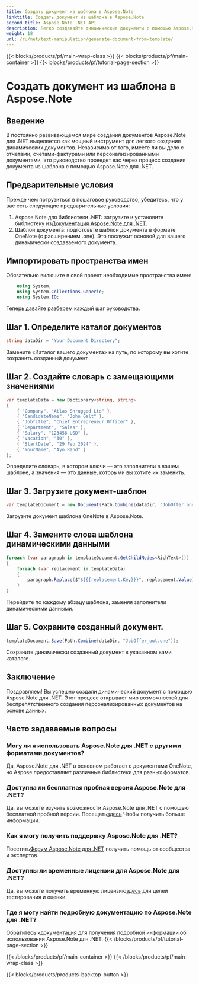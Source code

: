 ```yaml
---
title: Создать документ из шаблона в Aspose.Note
linktitle: Создать документ из шаблона в Aspose.Note
second_title: Aspose.Note .NET API
description: Легко создавайте динамические документы с помощью Aspose.Note для .NET. Следуйте нашему пошаговому руководству для создания персонализированных документов на основе данных.
weight: 18
url: /ru/net/text-manipulation/generate-document-from-template/
---
```


{{< blocks/products/pf/main-wrap-class >}}
{{< blocks/products/pf/main-container >}}
{{< blocks/products/pf/tutorial-page-section >}}

# Создать документ из шаблона в Aspose.Note

## Введение
В постоянно развивающемся мире создания документов Aspose.Note для .NET выделяется как мощный инструмент для легкого создания динамических документов. Независимо от того, имеете ли вы дело с отчетами, счетами-фактурами или персонализированными документами, это руководство проведет вас через процесс создания документа из шаблона с помощью Aspose.Note для .NET.
## Предварительные условия
Прежде чем погрузиться в пошаговое руководство, убедитесь, что у вас есть следующие предварительные условия:
1.  Aspose.Note для библиотеки .NET: загрузите и установите библиотеку из[Документация Aspose.Note для .NET](https://reference.aspose.com/note/net/).
2. Шаблон документа: подготовьте шаблон документа в формате OneNote (с расширением .one). Это послужит основой для вашего динамически создаваемого документа.
## Импортировать пространства имен
Обязательно включите в свой проект необходимые пространства имен:
```csharp
    using System;
    using System.Collections.Generic;
    using System.IO;
```
Теперь давайте разберем каждый шаг руководства.
## Шаг 1. Определите каталог документов
```csharp
string dataDir = "Your Document Directory";
```
Замените «Каталог вашего документа» на путь, по которому вы хотите сохранить созданный документ.
## Шаг 2. Создайте словарь с замещающими значениями
```csharp
var templateData = new Dictionary<string, string>
{
    { "Company", "Atlas Shrugged Ltd" },
    { "CandidateName", "John Galt" },
    { "JobTitle", "Chief Entrepreneur Officer" },
    { "Department", "Sales" },
    { "Salary", "123456 USD" },
    { "Vacation", "30" },
    { "StartDate", "29 Feb 2024" },
    { "YourName", "Ayn Rand" }
};
```
Определите словарь, в котором ключи — это заполнители в вашем шаблоне, а значения — это данные, которыми вы хотите их заменить.

## Шаг 3. Загрузите документ-шаблон
```csharp
var templateDocument = new Document(Path.Combine(dataDir, "JobOffer.one"));
```
Загрузите документ шаблона OneNote в Aspose.Note.

## Шаг 4. Замените слова шаблона динамическими данными
```csharp
foreach (var paragraph in templateDocument.GetChildNodes<RichText>())
{
    foreach (var replacement in templateData)
    {
        paragraph.Replace($"${{{replacement.Key}}}", replacement.Value);
    }
}
```
Перейдите по каждому абзацу шаблона, заменяя заполнители динамическими данными.

## Шаг 5. Сохраните созданный документ.
```csharp
templateDocument.Save(Path.Combine(dataDir, "JobOffer_out.one"));
```
Сохраните динамически созданный документ в указанном вами каталоге.

## Заключение
Поздравляем! Вы успешно создали динамический документ с помощью Aspose.Note для .NET. Этот процесс открывает мир возможностей для беспрепятственного создания персонализированных документов на основе данных.

## Часто задаваемые вопросы
### Могу ли я использовать Aspose.Note для .NET с другими форматами документов?
Да, Aspose.Note для .NET в основном работает с документами OneNote, но Aspose предоставляет различные библиотеки для разных форматов.
### Доступна ли бесплатная пробная версия Aspose.Note для .NET?
Да, вы можете изучить возможности Aspose.Note для .NET с помощью бесплатной пробной версии. Посещать[здесь](https://releases.aspose.com/) Чтобы получить больше информации.
### Как я могу получить поддержку Aspose.Note для .NET?
 Посетить[Форум Aspose.Note для .NET](https://forum.aspose.com/c/note/28) получить помощь от сообщества и экспертов.
### Доступны ли временные лицензии для Aspose.Note для .NET?
 Да, вы можете получить временную лицензию[здесь](https://purchase.aspose.com/temporary-license/) для целей тестирования и оценки.
### Где я могу найти подробную документацию по Aspose.Note для .NET?
 Обратитесь к[документация](https://reference.aspose.com/note/net/) для получения подробной информации об использовании Aspose.Note для .NET.
{{< /blocks/products/pf/tutorial-page-section >}}

{{< /blocks/products/pf/main-container >}}
{{< /blocks/products/pf/main-wrap-class >}}

{{< blocks/products/products-backtop-button >}}
